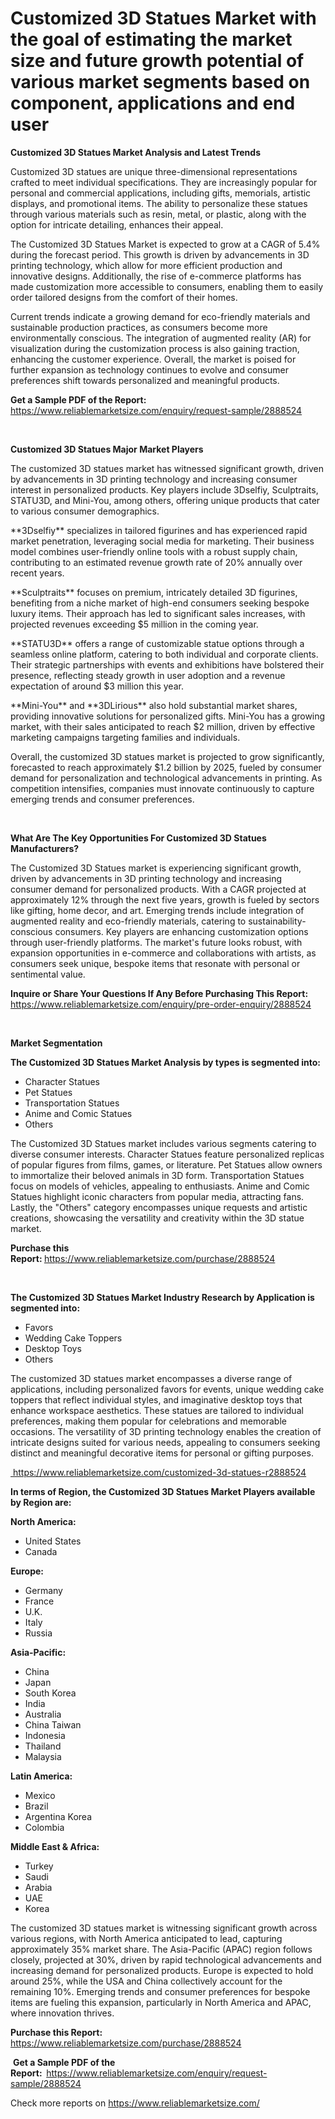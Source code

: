 <p><h1>Customized 3D Statues Market with the goal of estimating the market size and future growth potential of various market segments based on component, applications and end user</h1></p><p><strong>Customized 3D Statues Market Analysis and Latest Trends</strong></p>
<p><p>Customized 3D statues are unique three-dimensional representations crafted to meet individual specifications. They are increasingly popular for personal and commercial applications, including gifts, memorials, artistic displays, and promotional items. The ability to personalize these statues through various materials such as resin, metal, or plastic, along with the option for intricate detailing, enhances their appeal.</p><p>The Customized 3D Statues Market is expected to grow at a CAGR of 5.4% during the forecast period. This growth is driven by advancements in 3D printing technology, which allow for more efficient production and innovative designs. Additionally, the rise of e-commerce platforms has made customization more accessible to consumers, enabling them to easily order tailored designs from the comfort of their homes.</p><p>Current trends indicate a growing demand for eco-friendly materials and sustainable production practices, as consumers become more environmentally conscious. The integration of augmented reality (AR) for visualization during the customization process is also gaining traction, enhancing the customer experience. Overall, the market is poised for further expansion as technology continues to evolve and consumer preferences shift towards personalized and meaningful products.</p></p>
<p><strong>Get a Sample PDF of the Report:&nbsp;</strong> <a href="https://www.reliablemarketsize.com/enquiry/request-sample/2888524?utm_campaign=3045&utm_medium=2&utm_source=Github&utm_content=ia&utm_term=14032025&utm_id=customized-3d-statues">https://www.reliablemarketsize.com/enquiry/request-sample/2888524</a></p>
<p>&nbsp;</p>
<p><strong>Customized 3D Statues Major Market Players</strong></p>
<p><p>The customized 3D statues market has witnessed significant growth, driven by advancements in 3D printing technology and increasing consumer interest in personalized products. Key players include 3Dselfiy, Sculptraits, STATU3D, and Mini-You, among others, offering unique products that cater to various consumer demographics.</p><p>**3Dselfiy** specializes in tailored figurines and has experienced rapid market penetration, leveraging social media for marketing. Their business model combines user-friendly online tools with a robust supply chain, contributing to an estimated revenue growth rate of 20% annually over recent years.</p><p>**Sculptraits** focuses on premium, intricately detailed 3D figurines, benefiting from a niche market of high-end consumers seeking bespoke luxury items. Their approach has led to significant sales increases, with projected revenues exceeding $5 million in the coming year.</p><p>**STATU3D** offers a range of customizable statue options through a seamless online platform, catering to both individual and corporate clients. Their strategic partnerships with events and exhibitions have bolstered their presence, reflecting steady growth in user adoption and a revenue expectation of around $3 million this year.</p><p>**Mini-You** and **3DLirious** also hold substantial market shares, providing innovative solutions for personalized gifts. Mini-You has a growing market, with their sales anticipated to reach $2 million, driven by effective marketing campaigns targeting families and individuals.</p><p>Overall, the customized 3D statues market is projected to grow significantly, forecasted to reach approximately $1.2 billion by 2025, fueled by consumer demand for personalization and technological advancements in printing. As competition intensifies, companies must innovate continuously to capture emerging trends and consumer preferences.</p></p>
<p>&nbsp;</p>
<p><strong>What Are The Key Opportunities For Customized 3D Statues Manufacturers?</strong></p>
<p><p>The Customized 3D Statues market is experiencing significant growth, driven by advancements in 3D printing technology and increasing consumer demand for personalized products. With a CAGR projected at approximately 12% through the next five years, growth is fueled by sectors like gifting, home decor, and art. Emerging trends include integration of augmented reality and eco-friendly materials, catering to sustainability-conscious consumers. Key players are enhancing customization options through user-friendly platforms. The market's future looks robust, with expansion opportunities in e-commerce and collaborations with artists, as consumers seek unique, bespoke items that resonate with personal or sentimental value.</p></p>
<p><strong>Inquire or Share Your Questions If Any Before Purchasing This Report:</strong> <a href="https://www.reliablemarketsize.com/enquiry/pre-order-enquiry/2888524?utm_campaign=3045&utm_medium=2&utm_source=Github&utm_content=ia&utm_term=14032025&utm_id=customized-3d-statues">https://www.reliablemarketsize.com/enquiry/pre-order-enquiry/2888524</a></p>
<p>&nbsp;</p>
<p><strong>Market Segmentation</strong></p>
<p><strong>The Customized 3D Statues Market Analysis by types is segmented into:</strong></p>
<p><ul><li>Character Statues</li><li>Pet Statues</li><li>Transportation Statues</li><li>Anime and Comic Statues</li><li>Others</li></ul></p>
<p><p>The Customized 3D Statues market includes various segments catering to diverse consumer interests. Character Statues feature personalized replicas of popular figures from films, games, or literature. Pet Statues allow owners to immortalize their beloved animals in 3D form. Transportation Statues focus on models of vehicles, appealing to enthusiasts. Anime and Comic Statues highlight iconic characters from popular media, attracting fans. Lastly, the "Others" category encompasses unique requests and artistic creations, showcasing the versatility and creativity within the 3D statue market.</p></p>
<p><strong>Purchase this Report:&nbsp;</strong><a href="https://www.reliablemarketsize.com/purchase/2888524?utm_campaign=3045&utm_medium=2&utm_source=Github&utm_content=ia&utm_term=14032025&utm_id=customized-3d-statues">https://www.reliablemarketsize.com/purchase/2888524</a></p>
<p>&nbsp;</p>
<p><strong>The Customized 3D Statues Market Industry Research by Application is segmented into:</strong></p>
<p><ul><li>Favors</li><li>Wedding Cake Toppers</li><li>Desktop Toys</li><li>Others</li></ul></p>
<p><p>The customized 3D statues market encompasses a diverse range of applications, including personalized favors for events, unique wedding cake toppers that reflect individual styles, and imaginative desktop toys that enhance workspace aesthetics. These statues are tailored to individual preferences, making them popular for celebrations and memorable occasions. The versatility of 3D printing technology enables the creation of intricate designs suited for various needs, appealing to consumers seeking distinct and meaningful decorative items for personal or gifting purposes.</p></p>
<p><a href="https://www.reliablemarketsize.com/customized-3d-statues-r2888524?utm_campaign=3045&utm_medium=2&utm_source=Github&utm_content=ia&utm_term=14032025&utm_id=customized-3d-statues">&nbsp;https://www.reliablemarketsize.com/customized-3d-statues-r2888524</a></p>
<p><strong>In terms of Region, the Customized 3D Statues Market Players available by Region are:</strong></p>
<p>
    <p> <strong> North America: </strong>
        <ul>
            <li>United States</li>
            <li>Canada</li>
        </ul>
        </p> 
    <p> <strong> Europe: </strong>
        <ul>
            <li>Germany</li>
            <li>France</li>
            <li>U.K.</li>
            <li>Italy</li>
            <li>Russia</li>
        </ul>
        </p> 
    <p> <strong> Asia-Pacific: </strong>
        <ul>
            <li>China</li>
            <li>Japan</li>
            <li>South Korea</li>
            <li>India</li>
            <li>Australia</li>
            <li>China Taiwan</li>
            <li>Indonesia</li>
            <li>Thailand</li>
            <li>Malaysia</li>
        </ul>
        </p> 
    <p> <strong> Latin America: </strong>
        <ul>
            <li>Mexico</li>
            <li>Brazil</li>
            <li>Argentina Korea</li>
            <li>Colombia</li>
        </ul>
        </p> 
    <p> <strong> Middle East & Africa: </strong>
        <ul>
            <li>Turkey</li>
            <li>Saudi</li>
            <li>Arabia</li>
            <li>UAE</li>
            <li>Korea</li>
        </ul>
    </p>
    </p>
<p><p>The customized 3D statues market is witnessing significant growth across various regions, with North America anticipated to lead, capturing approximately 35% market share. The Asia-Pacific (APAC) region follows closely, projected at 30%, driven by rapid technological advancements and increasing demand for personalized products. Europe is expected to hold around 25%, while the USA and China collectively account for the remaining 10%. Emerging trends and consumer preferences for bespoke items are fueling this expansion, particularly in North America and APAC, where innovation thrives.</p></p>
<p><strong>Purchase this Report: </strong><a href="https://www.reliablemarketsize.com/purchase/2888524?utm_campaign=3045&utm_medium=2&utm_source=Github&utm_content=ia&utm_term=14032025&utm_id=customized-3d-statues">https://www.reliablemarketsize.com/purchase/2888524</a></p>
<p>&nbsp;<strong>Get a Sample PDF of the Report:&nbsp;&nbsp;</strong><a href="https://www.reliablemarketsize.com/enquiry/request-sample/2888524?utm_campaign=3045&utm_medium=2&utm_source=Github&utm_content=ia&utm_term=14032025&utm_id=customized-3d-statues">https://www.reliablemarketsize.com/enquiry/request-sample/2888524</a></p>
<p><strong></strong></p>
<p>Check more reports on <a href="https://www.reliablemarketsize.com/?utm_campaign=3045&utm_medium=2&utm_source=Github&utm_content=ia&utm_term=14032025&utm_id=customized-3d-statues">https://www.reliablemarketsize.com/</a></p>